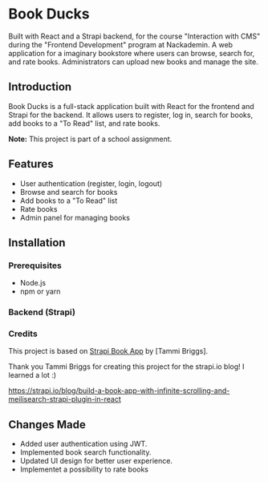 # Book Ducks

Built with React and a Strapi backend, for the course "Interaction with CMS" during the "Frontend Development" program at Nackademin. A web application for a imaginary bookstore where users can browse, search for, and rate books. Administrators can upload new books and manage the site.


## Introduction
Book Ducks is a full-stack application built with React for the frontend and Strapi for the backend. It allows users to register, log in, search for books, add books to a "To Read" list, and rate books.

**Note:** This project is part of a school assignment.

## Features
- User authentication (register, login, logout)
- Browse and search for books
- Add books to a "To Read" list
- Rate books
- Admin panel for managing books

## Installation

### Prerequisites
- Node.js
- npm or yarn

### Backend (Strapi)

### Credits 


This project is based on [Strapi Book App](https://github.com/Tammibriggs/strapi-book-app.git) by [Tammi Briggs].

Thank you Tammi Briggs for creating this project for the strapi.io blog! I learned a lot :)

https://strapi.io/blog/build-a-book-app-with-infinite-scrolling-and-meilisearch-strapi-plugin-in-react

## Changes Made

- Added user authentication using JWT.
- Implemented book search functionality.
- Updated UI design for better user experience.
- Implementet a possibility to rate books 

